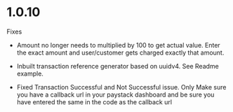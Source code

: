 # 1.0.10

Fixes

- Amount no longer needs to multiplied by 100 to get actual value. Enter the exact amount and user/customer gets charged exactly that amount.

- Inbuilt transaction reference generator based on uuidv4. See Readme example.

- Fixed Transaction Successful and Not Successful issue. Only Make sure you have a callback url in your paystack dashboard and be sure you have entered the same in the code as the callback url
